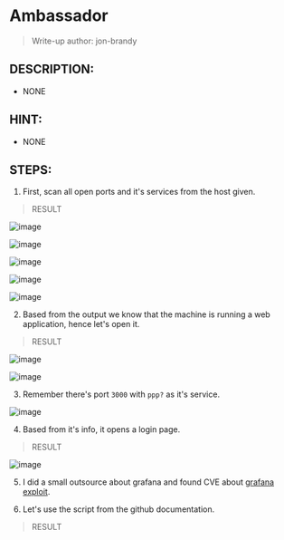 # Ambassador
> Write-up author: jon-brandy
## DESCRIPTION:
- NONE
## HINT:
- NONE
## STEPS:
1. First, scan all open ports and it's services from the host given.

> RESULT

![image](https://user-images.githubusercontent.com/70703371/211477599-52565279-a5b7-4e19-917b-cd9cf6a6a856.png)


![image](https://user-images.githubusercontent.com/70703371/211477638-9256b39b-f97a-4797-affe-af64c8501495.png)


![image](https://user-images.githubusercontent.com/70703371/211477673-74d0d4bd-85d3-4604-8ad8-290c18b327e8.png)


![image](https://user-images.githubusercontent.com/70703371/211477703-b27865b7-f113-49b6-ab70-b3b31a9babf8.png)


![image](https://user-images.githubusercontent.com/70703371/211477725-b2d8e93a-07a0-4137-9097-aeac6e8562e5.png)


2. Based from the output we know that the machine is running a web application, hence let's open it.

> RESULT

![image](https://user-images.githubusercontent.com/70703371/211477897-0232551b-9ed1-435c-b32b-3513f2f6b540.png)


![image](https://user-images.githubusercontent.com/70703371/211477967-7beb1d95-b90d-48e8-9e2a-9d25744803b7.png)


3. Remember there's port `3000` with `ppp?` as it's service.

![image](https://user-images.githubusercontent.com/70703371/211479120-a0330dac-c1db-4076-88dc-c7128d2c3d01.png)


4. Based from it's info, it opens a login page.

> RESULT

![image](https://user-images.githubusercontent.com/70703371/211479182-3b461ea9-f0ec-46af-9f5e-2547d74e817a.png)


5. I did a small outsource about grafana and found CVE about [grafana exploit](https://github.com/pedrohavay/exploit-grafana-CVE-2021-43798).

6. Let's use the script from the github documentation.

> RESULT


